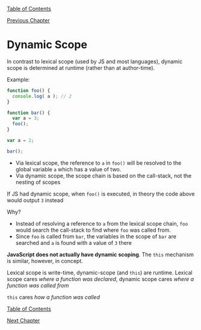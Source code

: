 [Table of Contents](_toc.md)

[Previous Chapter](ch5.md)

# Dynamic Scope #
In contrast to lexical scope (used by JS and most languages), dynamic scope
is determined at runtime (rather than at author-time).

Example:
```js
function foo() {
  console.log( a ); // 2
}

function bar() {
  var a = 3;
  foo();
}

var a = 2;

bar();
```

- Via lexical scope, the reference to `a` in `foo()` will be resolved to the
global variable `a` which has a value of two.
- Via dynamic scope, the scope chain is based on the call-stack, not the
 nesting of scopes

 If JS had dynamic scope, when `foo()` is executed, in theory the code above
 would output `3` instead

 Why?
 - Instead of resolving a reference to `a` from the lexical scope chain, `foo`
 would search the call-stack to find where `foo` was called from.  
 - Since `foo` is called from `bar`, the variables in the scope of `bar` are
 searched and `a` is found with a value of `3` there

 **JavaScript does not actually have dynamic scoping**. The `this` mechanism
 is similar, however, in concept.

 Lexical scope is write-time, dynamic-scope (and `this`) are runtime.  Lexical
 scope cares *where a function was declared*, dynamic scope cares *where a
 function was called from*

 `this` cares *how a function was called*

 [Table of Contents](_toc.md)

 [Next Chapter](appendixB.md)
